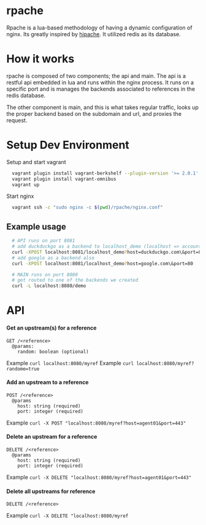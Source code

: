 rpache
======

Rpache is a lua-based methodology of having a dynamic configuration of nginx. Its greatly inspired by [hipache](https://github.com/samalba/hipache-nginx). It utilized redis as its database.

How it works
============

rpache is composed of two components; the api and main. The api is a restful api embedded in lua and runs within the nginx process. It runs on a specific port and is manages the backends associated to references in the redis database.

The other component is main, and this is what takes regular traffic, looks up the proper backend based on the subdomain and url, and proxies the request.

Setup Dev Environment
=====================

Setup and start vagrant

```bash
  vagrant plugin install vagrant-berkshelf --plugin-version '>= 2.0.1'
  vagrant plugin install vagrant-omnibus
  vagrant up
```

Start nginx

```bash
  vagrant ssh -c "sudo nginx -c $(pwd)/rpache/nginx.conf"
```

## Example usage

```bash
  # API runs on port 8081
  # add duckduckgo as a backend to localhost_demo (localhost => account_name, demo => app_name)
  curl -XPOST localhost:8081/localhost_demo?host=duckduckgo.com\&port=80
  # add google as a backend also
  curl -XPOST localhost:8081/localhost_demo?host=google.com\&port=80

  # MAIN runs on port 8080
  # get routed to one of the backends we created
  curl -L localhost:8080/demo
```

API
===

#### Get an upstream(s) for a reference

```
GET /<reference>
  @params:
    random: boolean (optional)
```

Example `curl localhost:8080/myref`
Example `curl localhost:8080/myref?randome=true`

#### Add an upstream to a reference

```
POST /<reference>
  @params
    host: string (required)
    port: integer (required)
```

Example `curl -X POST "localhost:8080/myref?host=agent01&port=443"`

#### Delete an upstream for a reference

```
DELETE /<reference>
  @params
    host: string (required)
    port: integer (required)
```

Example `curl -X DELETE "localhost:8080/myref?host=agent01&port=443"`

#### Delete all upstreams for reference

```
DELETE /<reference>
```

Example `curl -X DELETE "localhost:8080/myref`
